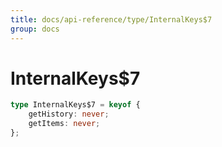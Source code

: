 ```yaml
---
title: docs/api-reference/type/InternalKeys$7
group: docs
---
```


# InternalKeys$7

```ts
type InternalKeys$7 = keyof {
    getHistory: never;
    getItems: never;
};
```



